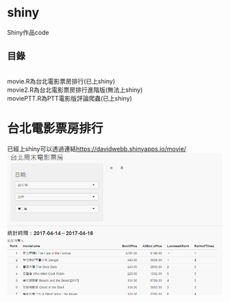 # shiny
Shiny作品code
## 目錄
<br>movie.R為台北電影票房排行(已上shiny)
<br>movie2.R為台北電影票房排行進階版(無法上shiny)
<br>moviePTT.R為PTT電影版評論爬蟲(已上shiny)
# 台北電影票房排行
已經上shiny可以透過連結<https://davidwebb.shinyapps.io/movie/>
![](movie.png)
